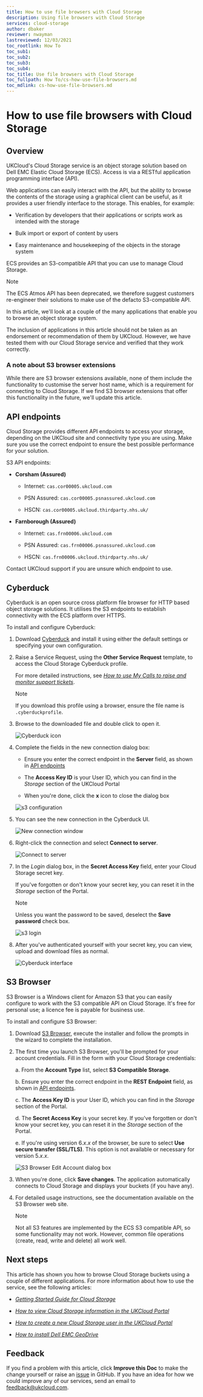 ```yaml
---
title: How to use file browsers with Cloud Storage
description: Using file browsers with Cloud Storage
services: cloud-storage
author: dbaker
reviewer: nwayman
lastreviewed: 12/03/2021
toc_rootlink: How To
toc_sub1: 
toc_sub2:
toc_sub3:
toc_sub4:
toc_title: Use file browsers with Cloud Storage
toc_fullpath: How To/cs-how-use-file-browsers.md
toc_mdlink: cs-how-use-file-browsers.md
---
```


# How to use file browsers with Cloud Storage

## Overview

UKCloud's Cloud Storage service is an object storage solution based on Dell EMC Elastic Cloud Storage (ECS). Access is via a RESTful application programming interface (API).

Web applications can easily interact with the API, but the ability to browse the contents of the storage using a graphical client can be useful, as it provides a user friendly interface to the storage. This enables, for example:

- Verification by developers that their applications or scripts work as intended with the storage

- Bulk import or export of content by users

- Easy maintenance and housekeeping of the objects in the storage system

ECS provides an S3-compatible API that you can use to manage Cloud Storage.

> [!NOTE]
> The ECS Atmos API has been deprecated, we therefore suggest customers re-engineer their solutions to make use of the defacto S3-compatible API.

In this article, we'll look at a couple of the many applications that enable you to browse an object storage system.

The inclusion of applications in this article should not be taken as an endorsement or recommendation of them by UKCloud. However, we have tested them with our Cloud Storage service and verified that they work correctly.

### A note about S3 browser extensions

While there are S3 browser extensions available, none of them include the functionality to customise the server host name, which is a requirement for connecting to Cloud Storage. If we find S3 browser extensions that offer this functionality in the future, we'll update this article.

## API endpoints

Cloud Storage provides different API endpoints to access your storage, depending on the UKCloud site and connectivity type you are using. Make sure you use the correct endpoint to ensure the best possible performance for your solution.

S3 API endpoints:

- **Corsham (Assured)**

  - Internet: `cas.cor00005.ukcloud.com`

  - PSN Assured: `cas.cor00005.psnassured.ukcloud.com`

  - HSCN: `cas.cor00005.ukcloud.thirdparty.nhs.uk/`
  
- **Farnborough (Assured)**

  - Internet: `cas.frn00006.ukcloud.com`

  - PSN Assured: `cas.frn00006.psnassured.ukcloud.com`

  - HSCN: `cas.frn00006.ukcloud.thirdparty.nhs.uk/`

Contact UKCloud support if you are unsure which endpoint to use.

## Cyberduck

Cyberduck is an open source cross platform file browser for HTTP based object storage solutions. It utilises the S3 endpoints to establish connectivity with the ECS platform over HTTPS.

To install and configure Cyberduck:

1. Download [Cyberduck](https://cyberduck.io/) and install it using either the default settings or specifying your own configuration.

2. Raise a Service Request, using the **Other Service Request** template, to access the Cloud Storage Cyberduck profile.

   For more detailed instructions, see [*How to use My Calls to raise and monitor support tickets*](../portal/ptl-how-use-my-calls.md).

   > [!NOTE]
   > If you download this profile using a browser, ensure the file name is `.cyberduckprofile`.

3. Browse to the downloaded file and double click to open it.

   ![Cyberduck icon](images/cs-file-browsers-1.png)

4. Complete the fields in the new connection dialog box:

   - Ensure you enter the correct endpoint in the **Server** field, as shown in [API endpoints](#api-endpoints)

   - The **Access Key ID** is your User ID, which you can find in the *Storage* section of the UKCloud Portal

   - When you're done, click the **x** icon to close the dialog box

   ![s3 configuration](images/cs-file-browsers-2.png)

5. You can see the new connection in the Cyberduck UI.

   ![New connection window](images/cs-file-browsers-3.png)

6. Right-click the connection and select **Connect to server**.

   ![Connect to server](images/cs-file-browsers-4.png)

7. In the *Login* dialog box, in the **Secret Access Key** field, enter your Cloud Storage secret key.

   If you've forgotten or don't know your secret key, you can reset it in the *Storage* section of the Portal.

   > [!NOTE]
   > Unless you want the password to be saved, deselect the **Save password** check box.

   ![s3 login](images/cs-file-browsers-5.png)

8. After you've authenticated yourself with your secret key, you can view, upload and download files as normal.

   ![Cyberduck interface](images/cs-file-browsers-6.png)

## S3 Browser

S3 Browser is a Windows client for Amazon S3 that you can easily configure to work with the S3 compatible API on Cloud Storage. It's free for personal use; a licence fee is payable for business use.

To install and configure S3 Browser:

1. Download [S3 Browser](https://s3browser.com/), execute the installer and follow the prompts in the wizard to complete the installation.

2. The first time you launch S3 Browser, you'll be prompted for your account credentials. Fill in the form with your Cloud Storage credentials:

   a. From the **Account Type** list, select **S3 Compatible Storage**.

   b. Ensure you enter the correct endpoint in the **REST Endpoint** field, as shown in [API endpoints](#api-endpoints).

   c. The **Access Key ID** is your User ID, which you can find in the *Storage* section of the Portal.

   d. The **Secret Access Key** is your secret key. If you've forgotten or don't know your secret key, you can reset it in the *Storage* section of the Portal.

   e. If you're using version 6.*x*.*x* of the browser, be sure to select **Use secure transfer (SSL/TLS)**. This option is not available or necessary for version 5.*x*.*x*.

   ![S3 Browser Edit Account dialog box](images/cs-file-browsers-s3.png)

3. When you're done, click **Save changes**. The application automatically connects to Cloud Storage and displays your buckets (if you have any).

4. For detailed usage instructions, see the documentation available on the S3 Browser web site.

   > [!NOTE]
   > Not all S3 features are implemented by the ECS S3 compatible API, so some functionality may not work. However, common file operations (create, read, write and delete) all work well.

## Next steps

This article has shown you how to browse Cloud Storage buckets using a couple of different applications. For more information about how to use the service, see the following articles:

- [*Getting Started Guide for Cloud Storage*](cs-gs.md)

- [*How to view Cloud Storage information in the UKCloud Portal*](cs-how-view-info-portal.md)

- [*How to create a new Cloud Storage user in the UKCloud Portal*](cs-how-create-user.md)

- [*How to install Dell EMC GeoDrive*](cs-how-install-geodrive2-client.md)

## Feedback

If you find a problem with this article, click **Improve this Doc** to make the change yourself or raise an [issue](https://github.com/UKCloud/documentation/issues) in GitHub. If you have an idea for how we could improve any of our services, send an email to <feedback@ukcloud.com>.
